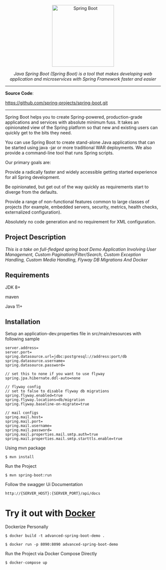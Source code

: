 <p align="center">
  <a href="https://spring.io/projects/spring-boot"><img src="https://www.devopsschool.com/blog/wp-content/uploads/2022/02/spring-boot-logo.png" alt="Spring Boot" height="200"></a>
</p>

<p align="center">
    <em>Java Spring Boot (Spring Boot) is a tool that makes developing web application and microservices with Spring Framework faster and easier</em>
</p>

---

**Source Code**:

https://github.com/spring-projects/spring-boot.git

---

Spring Boot helps you to create Spring-powered, production-grade applications and services with absolute minimum fuss. It takes an opinionated view of the Spring platform so that new and existing users can quickly get to the bits they need.

You can use Spring Boot to create stand-alone Java applications that can be started using java -jar or more traditional WAR deployments. We also provide a command-line tool that runs Spring scripts.

Our primary goals are:

Provide a radically faster and widely accessible getting started experience for all Spring development.

Be opinionated, but get out of the way quickly as requirements start to diverge from the defaults.

Provide a range of non-functional features common to large classes of projects (for example, embedded servers, security, metrics, health checks, externalized configuration).

Absolutely no code generation and no requirement for XML configuration.

## Project Description

_This is a take on full-fledged spring boot 
Demo Application Involving User Management,
Custom Pagination/Filter/Search,
Custom Exception Handling, Custom Media Handling,
Flyway DB Migrations And Docker_

## Requirements

JDK 8+

maven

Java 11+

## Installation

<div class="termy">

Setup an application-dev.properties file in src/main/resources with following sample
```console
server.address=
server.port=
spring.datasource.url=jdbc:postgresql://address:port/db
spring.datasource.username=
spring.datasource.password=

// set this to none if you want to use flyway
spring.jpa.hibernate.ddl-auto=none

// flyway config
// set to false to disable flyway db migrations
spring.flyway.enabled=true
spring.flyway.locations=db/migration
spring.flyway.baseline-on-migrate=true

// mail configs
spring.mail.host=
spring.mail.port=
spring.mail.username=
spring.mail.password=
spring.mail.properties.mail.smtp.auth=true
spring.mail.properties.mail.smtp.starttls.enable=true

```
</div>

<div class="termy">

Using mvn package

```console
$ mvn install
```
</div>

<div class="termy">

Run the Project
```console
$ mvn spring-boot:run 
```
</div>

<div class="termy">

Follow the swagger Ui Documentation
```console
http://{SERVER_HOST}:{SERVER_PORT}/api/docs
```
</div>

# Try it out with [Docker](https://www.docker.com/)

<div class="termy">

Dockerize Personally

```console
$ docker build -t advanced-spring-boot-demo .

$ docker run -p 8090:8090 advanced-spring-boot-demo
```

</div>

<div class="termy">

Run the Project via Docker Compose Directly

```console
$ docker-compose up 
```

</div>
